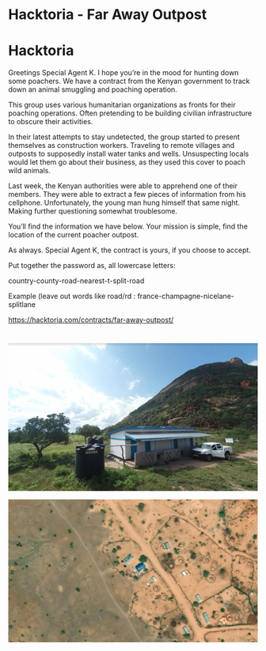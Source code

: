 # Hacktoria - Far Away Outpost


# Hacktoria

Greetings Special Agent K. I hope you’re in the mood for hunting down some poachers. We have a contract from the Kenyan government to track down an animal smuggling and poaching operation.

This group uses various humanitarian organizations as fronts for their poaching operations. Often pretending to be building civilian infrastructure to obscure their activities.

In their latest attempts to stay undetected, the group started to present themselves as construction workers. Traveling to remote villages and outposts to supposedly install water tanks and wells. Unsuspecting locals would let them go about their business, as they used this cover to poach wild animals.

Last week, the Kenyan authorities were able to apprehend one of their members. They were able to extract a few pieces of information from his cellphone. Unfortunately, the young man hung himself that same night. Making further questioning somewhat troublesome.

You’ll find the information we have below. Your mission is simple, find the location of the current poacher outpost.

As always. Special Agent K, the contract is yours, if you choose to accept.

Put together the password as, all lowercase letters:

country-county-road-nearest-t-split-road

Example (leave out words like road/rd : france-champagne-nicelane-splitlane

https://hacktoria.com/contracts/far-away-outpost/

# 

![](images/far-away-outpost-1.jpg)

![](images/far-away-outpost-2.jpg)